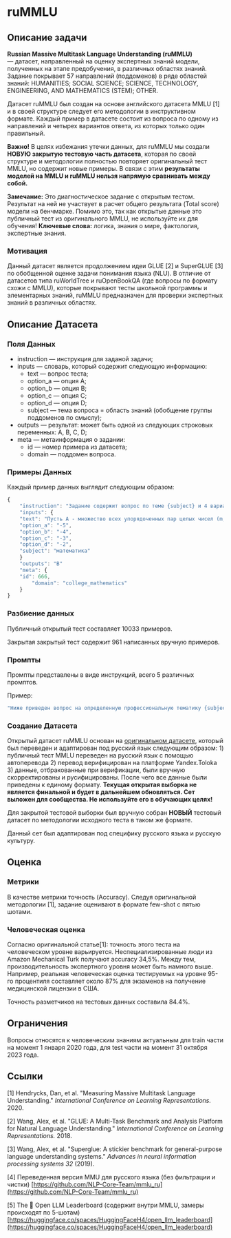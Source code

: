 # ruMMLU

## Описание задачи

**Russian Massive Multitask Language Understanding (ruMMLU)** — датасет, направленный на оценку экспертных знаний модели, полученных на этапе предобучения, в различных областях знаний. Задание покрывает 57 направлений (поддоменов) в ряде областей знаний:  HUMANITIES; SOCIAL SCIENCE; SCIENCE, TECHNOLOGY, ENGINEERING, AND MATHEMATICS (STEM); OTHER.

Датасет ruMMLU был создан на основе английского датасета MMLU [1] и в своей структуре следует его методологии в инструктивном формате. Каждый пример в датасете состоит из вопроса по одному из направлений и четырех вариантов ответа, из которых только один правильный.

**Важно!** В целях избежания утечки данных, для ruMMLU мы создали **НОВУЮ закрытую тестовую часть датасета**, которая по своей структуре и методологии полностью повторяет оригинальный тест MMLU, но содержит новые примеры. В связи с этим **результаты моделей на MMLU и ruMMLU нельзя напрямую сравнивать между собой.**

**Замечание:** Это диагностическое задание с открытым тестом. Результат на ней не участвует в расчет общего результата (Total score) модели на бенчмарке. Помимо это, так как открытые данные это публичный тест из оригинального MMLU, не используйте их для обучения!
**Ключевые слова:** логика, знания о мире, фактология, экспертные знания.

### Мотивация

Данный датасет является продолжением идеи GLUE [2] и SuperGLUE [3] по обобщенной оценке задачи понимания языка (NLU). В отличие от датасетов типа ruWorldTree и ruOpenBookQA (где вопросы по формату схожи с MMLU), которые покрывают тесты школьной программы и элементарных знаний, ruMMLU предназначен для проверки экспертных знаний в различных областях.

## Описание Датасета

### Поля Данных

- instruction — инструкция для заданой задачи;
- inputs — словарь, который содержит следующую информацию:
    - text — вопрос теста;
    - option_a — опция A;
    - option_b — опция B;
    - option_c — опция C;
    - option_d — опция D;
    - subject — тема вопроса = область знаний (обобщение группы поддоменов по смыслу);
- outputs — результат: может быть одной из следующих строковых переменных: A, B, C, D;
- meta — метаинформация о задании:
    - id — номер примера из датасета;
    - domain — поддомен вопроса.

### Примеры Данных

Каждый пример данных выглядит следующим образом:

```jsx
{
    "instruction": "Задание содержит вопрос по теме {subject} и 4 варианта ответа A, B, C, D, из которых только один правильный.\\n{text}\\nA {option_a}\\nB {option_b}\\nC {option_c}\\nD {option_d}\\nЗапишите букву правильного ответа\\nОтвет:"
    "inputs": {
	"text": "Пусть A - множество всех упорядоченных пар целых чисел (m, n), таких, что 7m + 12n = 22. Какое наибольшее отрицательное число в множестве B = {m + n : (m, n) \\\\in A}?\\n",
	"option_a": "-5",
	"option_b": "-4",
	"option_c": "-3",
	"option_d": "-2",
	"subject": "математика"
    }
    "outputs": "B"
    "meta": {
	"id": 666,
        "domain": "college_mathematics"
    }
}
```

### Разбиение данных

Публичный открытый тест составляет 10033 примеров.

Закрытая закрытый тест содержит 961 написанных вручную примеров.

### Промпты

Промпты представлены в виде инструкций, всего 5 различных промптов.

Пример:

```jsx
"Ниже приведен вопрос на определенную профессиональную тематику {subject} и даны варианты ответа A, B, C, D. Гарантируется, что только один из ответов правильный.\nПравильно ответьте на вопрос, выбрав букву A, B, C или D:\n{text}\nA {option_a}\nB {option_b}\nC {option_c}\nD {option_d}\nОтвет:".
```

### Создание Датасета

Открытый датасет ruMMLU основан на [оригинальном датасете](https://github.com/hendrycks/test), который был переведен и адаптирован под русский язык следующим образом: 1) публичный тест MMLU переведен на русский язык с помощью автоперевода 2) перевод верифицирован на платформе Yandex.Toloka 3) данные, отбракованные при верификации, были вручную скорректированы и русифицированы. После чего все данные были приведены к единому формату. **Текущая открытая выборка не является финальной и будет в дальнейшем обновляться. Сет выложен для сообщества. Не используйте его в обучающих целях!**

Для закрытой тестовой выборки был вручную собран **НОВЫЙ** тестовый датасет по методологии исходного теста в таком же формате.

Данный сет был адаптирован под специфику русского языка и русскую культуру.

## Оценка

### Метрики

В качестве метрики точность (Accuracy). Следуя оригинальной методологии [1], задание оценивают в формате few-shot с пятью шотами.

### Человеческая оценка

Согласно оригинальной статье[1]: точность этого теста на человеческом уровне варьируется. Неспециализированные люди из Amazon Mechanical Turk получают accuracy 34,5%. Между тем, производительность экспертного уровня может быть намного выше. Например, реальная человеческая оценка тестируемых на уровне 95-го процентиля составляет около 87% для экзаменов на получение медицинской лицензии в США.

Точность разметчиков на тестовых данных составила 84.4%.

## Ограничения

Вопросы относятся к человеческим знаниям актуальным для train части на момент 1 января 2020 года, для test части на момент 31 октября 2023 года.

## Ссылки

[1] Hendrycks, Dan, et al. "Measuring Massive Multitask Language Understanding." *International Conference on Learning Representations.* 2020.

[2] Wang, Alex, et al. "GLUE: A Multi-Task Benchmark and Analysis Platform for Natural Language Understanding." *International Conference on Learning Representations.* 2018.

[3] Wang, Alex, et al. "Superglue: A stickier benchmark for general-purpose language understanding systems." *Advances in neural information processing systems 32* (2019).

[4] Переведенная версия MMU для русского языка (без фильтрации и чистки) [https://github.com/NLP-Core-Team/mmlu_ru](https://github.com/NLP-Core-Team/mmlu_ru)

[5] The 🤗 Open LLM Leaderboard (содержит внутри MMLU, замеры происходят по 5-шотам) [https://huggingface.co/spaces/HuggingFaceH4/open_llm_leaderboard](https://huggingface.co/spaces/HuggingFaceH4/open_llm_leaderboard)
